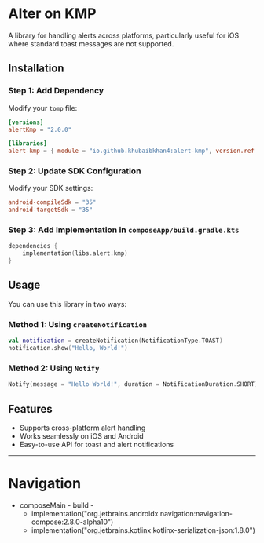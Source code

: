 # Alter on KMP

A library for handling alerts across platforms, particularly useful for iOS where standard toast messages are not supported.

## Installation

### Step 1: Add Dependency

Modify your `tomp` file:

```toml
[versions]
alertKmp = "2.0.0"

[libraries]
alert-kmp = { module = "io.github.khubaibkhan4:alert-kmp", version.ref = "alertKmp" }
```

### Step 2: Update SDK Configuration

Modify your SDK settings:

```toml
android-compileSdk = "35"
android-targetSdk = "35"
```

### Step 3: Add Implementation in `composeApp/build.gradle.kts`

```kotlin
dependencies {
    implementation(libs.alert.kmp)
}
```

## Usage

You can use this library in two ways:

### Method 1: Using `createNotification`

```kotlin
val notification = createNotification(NotificationType.TOAST)
notification.show("Hello, World!")
```

### Method 2: Using `Notify`

```kotlin
Notify(message = "Hello World!", duration = NotificationDuration.SHORT)
```

## Features

- Supports cross-platform alert handling
- Works seamlessly on iOS and Android
- Easy-to-use API for toast and alert notifications

----------------------------------------------------------------------------------------------------
# Navigation
* composeMain - build -
  - implementation("org.jetbrains.androidx.navigation:navigation-compose:2.8.0-alpha10")
  - implementation("org.jetbrains.kotlinx:kotlinx-serialization-json:1.8.0")



